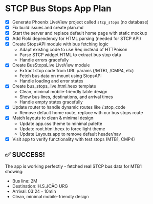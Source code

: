 # STCP Bus Stops App Plan

- [x] Generate Phoenix LiveView project called `stcp_stops` (no database)
- [x] Fix build issues and create plan.md
- [x] Start the server and replace default home page with static mockup
- [x] Add Floki dependency for HTML parsing (needed for STCP API)
- [x] Create StopsAPI module with bus fetching logic
  - Adapt existing code to use Req instead of HTTPoison
  - Parse STCP widget HTML to extract bus stop data
  - Handle errors gracefully
- [x] Create BusStopsLive LiveView module
  - Extract stop code from URL params (/MTB1, /CMP4, etc)
  - Fetch bus data on mount using StopsAPI
  - Handle loading and error states
- [x] Create bus_stops_live.html.heex template
  - Clean, minimal mobile-friendly table design
  - Show bus lines, destinations, and arrival times
  - Handle empty states gracefully
- [x] Update router to handle dynamic routes like /:stop_code
  - Remove default home route, replace with our bus stops route
- [x] Match layouts to clean & minimal design
  - Update app.css theme to minimal palette
  - Update root.html.heex to force light theme
  - Update Layouts.app to remove default header/nav
- [x] Visit app to verify functionality with test stops (MTB1, CMP4)

## ✅ SUCCESS! 
The app is working perfectly - fetched real STCP bus data for MTB1 showing:
- Bus line: 2M
- Destination: H.S.JOÃO URG  
- Arrival: 03:24 - 10min
- Clean, minimal mobile-friendly design

